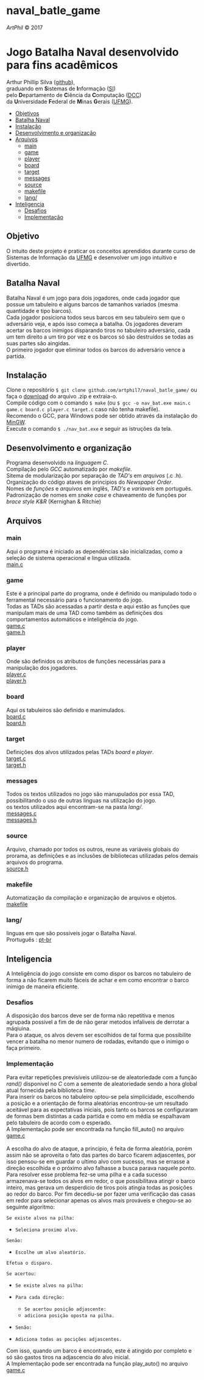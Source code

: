 # naval_batle_game
_ArtPhil_ © 2017

# Jogo Batalha Naval desenvolvido para fins acadêmicos
Arthur Phillip Silva ([github](https://artphil7.github.io/)), </br>
graduando em **S**istemas de **I**nformação ([SI](http://dcc.ufmg.br/dcc/?q=pt-br/bsi)) </br>
pelo **D**epartamento de **C**iência da **C**omputação ([DCC](http://dcc.ufmg.br/dcc/)) </br>
da **U**niversidade **F**ederal de **M**inas **G**erais ([UFMG](https://www.ufmg.br/)).

* [Objetivos](#objetivos)
* [Batalha Naval](#batalha-naval)
* [Instalação](#instalação)
* [Desenvolvimento e organização](#desenvolvimento-e-organização)
* [Arquivos](#arquivos)
    * [main](#main)
    * [game](#game)
    * [player](#player)
    * [board](#board)
    * [target](#target)
    * [messages](#messages)
    * [source](#source)
    * [makefile](#makefile)
    * [lang/](#lang/)
* [Inteligencia](#inteligencia)
    * [Desafios](#desafios)
    * [Implementação](#implementação)

## Objetivo
O intuito  deste projeto é praticar os conceitos aprendidos durante curso de Sistemas de Informação da [UFMG](https://www.ufmg.br/) e desenvolver um jogo intuitivo e divertido.

## Batalha Naval
Batalha Naval é um jogo para dois jogadores, onde cada jogador que possue um tabuleiro e alguns barcos de tamanhos variados (mesma quantidade e tipo barcos).</br>
Cada jogador posiciona todos seus barcos em seu tabuleiro sem que o adversário veja, e após isso começa a batalha. Os jogadores
deveram acertar os barcos inimigos disparando tiros no tabuleiro adversário, cada um tem direito a um tiro por vez e os barcos só são destruídos se todas as suas partes são aingidas.</br>
O primeiro jogador que eliminar todos os barcos do adversário vence a partida.

## Instalação
Clone o repositório `$ git clone github.com/artphil7/naval_batle_game/` ou faça o [download](https://github.com/artphil7/naval_batle_game/archive/master.zip) do arquivo .zip e extraia-o.</br>
Compile código com o comando `$ make` (ou `$ gcc -o nav_bat.exe main.c game.c board.c player.c target.c` caso não tenha makefile).</br>
Recomendo o GCC, para Windows pode ser obtido através da instalação do  [MinGW](https://sourceforge.net/projects/mingw/files/).</br>
Execute o comando `$ ./nav_bat.exe` e seguir as istruções da tela.  

## Desenvolvimento e organização
Programa desenvolvido na _linguagem C_.</br>
Compilação pelo _GCC_ automatizado por _makefile_.</br>
Sitema de modularização por separação de _TAD's_ em _arquivos_ (.c .h).</br>
Organização do código ataves de principios do _Newspaper Order_.</br>
Nomes de _funções_ e _arquivos_ em inglês, _TAD's_ e _variaveis_ em português.</br>
Padronização de nomes em _snake case_ e chaveamento de funções por _brace style K&R_ (Kernighan & Ritchie)

## Arquivos

### main
Aqui o programa é iniciado as dependências são inicializadas, como a seleção de sistema operacional e lingua utilizada.</br>
[main.c](src/main.c)</br>

### game
Este é a principal parte do programa, onde é definido ou manipulado todo o ferramental necessário para o funcionamento do jogo. </br>
Todas as TADs são acessadas a partir desta e aqui estão as funções que manipulam mais de uma TAD como também as definições dos comportamentos automáticos e inteligência do jogo.</br>
[game.c](src/game.c)</br>
[game.h](src/game.h)</br>

### player
Onde são definidos os atributos de funções necessárias para a manipulação dos jogadores.</br>
[player.c](src/player.c)</br>
[player.h](src/player.h)</br>

### board
Aqui os tabuleiros são definido e manimulados.</br>
[board.c](src/board.c)</br>
[board.h](src/board.h)</br>

### target
Definições dos alvos utilizados pelas TADs _board_ e _player_.</br>
[target.c](src/target.c)</br>
[target.h](src/target.h)</br>

### messages
Todos os textos utilizados no jogo são manupulados por essa TAD, possibilitando o uso de outras linguas na utilização do jogo.</br>
os textos utilizados aqui encontram-se na pasta _lang/_.</br>
[messages.c](src/messages.c)</br>
[messages.h](src/messages.h)</br>

### source
Arquivo, chamado por todos os outros, reune as variáveis globais do prorama, as definições e as inclusões de bibliotecas utilizadas pelos demais arquivos do programa.</br>
[source.h](src/source.h)</br>

### makefile
Automatização da compilação e organização de arquivos e objetos.</br>
[makefile](makefile)</br>

### lang/
linguas em que são possiveis jogar o Batalha Naval.</br>
Prortuguês : [pt-br](lang/pt-br.dat)</br>

## Inteligencia
A Inteligência do jogo consiste em como dispor os barcos no tabuleiro de forma a não ficarem muito fáceis de achar e em como encontrar o barco inimigo de maneira eficiente.

### Desafios
A disposição dos barcos deve ser de forma não repetitiva e menos agrupada possivel a fim de de não gerar metodos infaliveis de derrotar a máqiuina.</br>
Para o ataque, os alvos devem ser escolhidos de tal forma que possibilite vencer a batalha no menor numero de rodadas, evitando que o inimigo o faça primeiro.</br>

### Implementação
Para evitar repetições previsíveis utilizou-se de aleatoriedade com a função _rand()_ disponivel no _C_ com a semente de aleatoriedade sendo a hora global atual fornecida pela biblioteca _time_.</br>
Para inserir os barcos no tabuleiro optou-se pela simplicidade, escolhendo  a posição e a orientação de forma aleatórias encontrou-se um resultado aceitável para as expectativas iniciais, pois tanto os barcos se configuraram de formas bem distintas a cada partida e como em média se espalhavam pelo tabuleiro de acordo com o esperado.</br>
A Implementação pode ser encontrada na função fill_auto() no arquivo [game.c](src/game.c)</br></br>
A escolha do alvo de ataque, a principio, é feita de forma aleatória, porém assim não se aproveita o fato das partes do barco ficarem adjascentes, por isso pensou-se em guardar o ultimo alvo com  sucesso, mas se errasse a direção escolhida e o próximo alvo falhasse a busca parava naquele ponto. Para resolver esse problema fez-se uma pilha e a cada sucesso armazenava-se todos os alvos em redor, o que possibilitava atingir o barco inteiro, mas gerava um desperdicio de tiros pois atingia todas as posições ao redor do barco. Por fim decediu-se por fazer uma verificação das casas em redor para selecionar apenas os alvos mais prováveis e chegou-se ao seguinte algoritmo:</br>

`Se existe alvos na pilha:`                     </br>
* `Seleciona proximo alvo.`                     </br>

`Senão:`                                        </br>
* `Escolhe um alvo aleatório.`                  </br>

`Efetua o disparo.`                             </br>

`Se acertou:`                                   </br>
* `Se existe alvos na pilha:`                   </br>
 * `Para cada direção:`                         </br>
   *  `Se acertou posição adjascente:`          </br>
     * `adiciona posição oposta na pilha.`      </br>

* `Senão:`                                      </br>
 * `Adiciona todas as pocições adjascentes.`    </br>

Com isso, quando um barco é encontrado, este é atingido por completo e só são gastos tiros na adjascencia do alvo inicial. </br>
A Implementação pode ser encontrada na função play_auto() no arquivo [game.c](src/game.c)</br>
